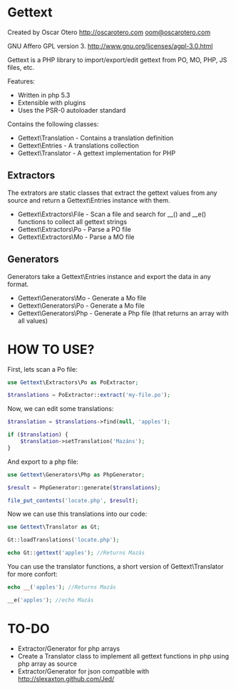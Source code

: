 Gettext
=======

Created by Oscar Otero <http://oscarotero.com> <oom@oscarotero.com>

GNU Affero GPL version 3. http://www.gnu.org/licenses/agpl-3.0.html

Gettext is a PHP library to import/export/edit gettext from PO, MO, PHP, JS files, etc.

Features:

* Written in php 5.3
* Extensible with plugins
* Uses the PSR-0 autoloader standard

Contains the following classes:

* Gettext\Translation - Contains a translation definition
* Gettext\Entries - A translations collection
* Gettext\Translator - A gettext implementation for PHP

Extractors
----------

The extrators are static classes that extract the gettext values from any source and return a Gettext\Entries instance with them.

* Gettext\Extractors\File - Scan a file and search for __() and __e() functions to collect all gettext strings
* Gettext\Extractors\Po - Parse a PO file
* Gettext\Extractors\Mo - Parse a MO file

Generators
----------

Generators take a Gettext\Entries instance and export the data in any format.

* Gettext\Generators\Mo - Generate a Mo file
* Gettext\Generators\Po - Generate a Mo file
* Gettext\Generators\Php - Generate a Php file (that returns an array with all values)

HOW TO USE?
===========

First, lets scan a Po file:

```php
use Gettext\Extractors\Po as PoExtractor;

$translations = PoExtractor::extract('my-file.po');
```

Now, we can edit some translations:

```php
$translation = $translations->find(null, 'apples');

if ($translation) {
	$translation->setTranslation('Mazáns');
}
```

And export to a php file:

```php
use Gettext\Generators\Php as PhpGenerator;

$result = PhpGenerator::generate($translations);

file_put_contents('locate.php', $result);
```

Now we can use this translations into our code:

```php
use Gettext\Translator as Gt;

Gt::loadTranslations('locate.php');

echo Gt::gettext('apples'); //Returns Mazás
```

You can use the translator functions, a short version of Gettext\Translator for more confort:

```php
echo __('apples'); //Returns Mazás

__e('apples'); //echo Mazás
```

TO-DO
=====

* Extractor/Generator for php arrays
* Create a Translator class to implement all gettext functions in php using php array as source
* Extractor/Generator for json compatible with http://slexaxton.github.com/Jed/
